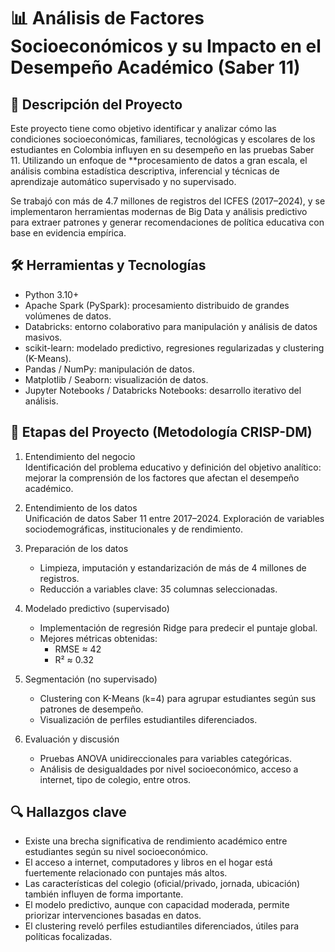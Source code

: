 # 📊 Análisis de Factores Socioeconómicos y su Impacto en el Desempeño Académico (Saber 11)

## 🧠 Descripción del Proyecto

Este proyecto tiene como objetivo identificar y analizar cómo las condiciones socioeconómicas, familiares, tecnológicas y escolares de los estudiantes en Colombia influyen en su desempeño en las pruebas Saber 11. Utilizando un enfoque de **procesamiento de datos a gran escala, el análisis combina estadística descriptiva, inferencial y técnicas de aprendizaje automático supervisado y no supervisado.

Se trabajó con más de 4.7 millones de registros del ICFES (2017–2024), y se implementaron herramientas modernas de Big Data y análisis predictivo para extraer patrones y generar recomendaciones de política educativa con base en evidencia empírica.

## 🛠 Herramientas y Tecnologías

- Python 3.10+
- Apache Spark (PySpark): procesamiento distribuido de grandes volúmenes de datos.
- Databricks: entorno colaborativo para manipulación y análisis de datos masivos.
- scikit-learn: modelado predictivo, regresiones regularizadas y clustering (K-Means).
- Pandas / NumPy: manipulación de datos.
- Matplotlib / Seaborn: visualización de datos.
- Jupyter Notebooks / Databricks Notebooks: desarrollo iterativo del análisis.

## 📌 Etapas del Proyecto (Metodología CRISP-DM)

1. Entendimiento del negocio  
   Identificación del problema educativo y definición del objetivo analítico: mejorar la comprensión de los factores que afectan el desempeño académico.

2. Entendimiento de los datos  
   Unificación de datos Saber 11 entre 2017–2024. Exploración de variables sociodemográficas, institucionales y de rendimiento.

3. Preparación de los datos  
   - Limpieza, imputación y estandarización de más de 4 millones de registros.  
   - Reducción a variables clave: 35 columnas seleccionadas.

4. Modelado predictivo (supervisado)  
   - Implementación de regresión Ridge para predecir el puntaje global.  
   - Mejores métricas obtenidas:  
     - RMSE ≈ 42  
     - R² ≈ 0.32

5. Segmentación (no supervisado)  
   - Clustering con K-Means (k=4) para agrupar estudiantes según sus patrones de desempeño.  
   - Visualización de perfiles estudiantiles diferenciados.

6. Evaluación y discusión  
   - Pruebas ANOVA unidireccionales para variables categóricas.  
   - Análisis de desigualdades por nivel socioeconómico, acceso a internet, tipo de colegio, entre otros.

## 🔍 Hallazgos clave

- Existe una brecha significativa de rendimiento académico entre estudiantes según su nivel socioeconómico.
- El acceso a internet, computadores y libros en el hogar está fuertemente relacionado con puntajes más altos.
- Las características del colegio (oficial/privado, jornada, ubicación) también influyen de forma importante.
- El modelo predictivo, aunque con capacidad moderada, permite priorizar intervenciones basadas en datos.
- El clustering reveló perfiles estudiantiles diferenciados, útiles para políticas focalizadas.



